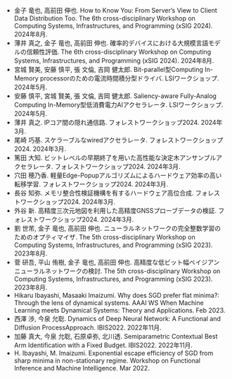 - 金子 竜也, 高前田 伸也. How to Know You: From Server’s View to Client Data Distribution Too. The 6th cross-disciplinary Workshop on Computing Systems, Infrastructures, and Programming (xSIG 2024). 2024年8月.
- 薄井 真之, 金子 竜也, 高前田 伸也. 確率的デバイスにおける大規模言語モデルの信頼性評価. The 6th cross-disciplinary Workshop on Computing Systems, Infrastructures, and Programming (xSIG 2024). 2024年8月.
- 宮城 賢美, 安藤 慎平, 張 文倫, 吉岡 健太郎. Bit-parallel型Computing In-Memory processorのための電流時間積分型ドライバ. LSIワークショップ. 2024年5月.
- 安藤 慎平, 宮城 賢美, 張 文倫, 吉岡 健太郎. Saliency-aware Fully-Analog Computing In-Memory型低消費電力AIアクセラレータ. LSIワークショップ. 2024年5月.
- 薄井 真之. IPコア間の隠れ通信路. フォレストワークショップ2024. 2024年3月.
- 尾崎 巧基. スケラーブルなwiredアクセラレータ. フォレストワークショップ2024. 2024年3月.
- 篤田 大知. ビットレベルの早期終了を用いた高性能な決定木アンサンブルアクセラレータ. フォレストワークショップ2024. 2024年3月.
- 穴田 穂乃香. 軽量Edge-Popupアルゴリズムによるハードウェア効率の高い転移学習. フォレストワークショップ2024. 2024年3月.
- 長谷 知弥. メモリ整合性検証機構を有するハードウェア高位合成. フォレストワークショップ2024. 2024年3月.
- 外谷 新. 高精度三次元地図を利用した高精度GNSSプローブデータの検証. フォレストワークショップ2024. 2024年3月.
- 劉 世芾, 金子 竜也, 高前田 伸也. ニューラルネットワークの完全整数学習のためのオプティマイザ. The 5th cross-disciplinary Workshop on Computing Systems, Infrastructures, and Programming (xSIG 2023). 2023年8月.
- 菅 研吾, 平山 侑樹, 金子 竜也, 高前田 伸也. 高精度な低ビット幅ベイジアンニューラルネットワークの検討. The 5th cross-disciplinary Workshop on Computing Systems, Infrastructures, and Programming (xSIG 2023). 2023年8月.
- Hikaru Ibayashi, Masaaki Imaizumi. Why does SGD prefer flat minima?: Through the lens of dynamical systems. AAAI WS When Machine Learning meets Dynamical Systems: Theory and Applications. Feb 2023.
- 西澤 渉, 今泉 允聡. Dynamics of Deep Neural Network: A Functional and Diffusion ProcessApproach. IBIS2022. 2022年11月.
- 加藤 真大, 今泉 允聡, 石原卓弥, 北川透. Semiparametric Contextual Best Arm Identification with a Fixed Budget. IBIS2022. 2022年11月.
- H. Ibayashi, M. Imaizumi. Exponential escape efficiency of SGD from sharp minima in non-stationary regime. Workshop on Functional Inference and Machine Intelligence. Mar 2022.
